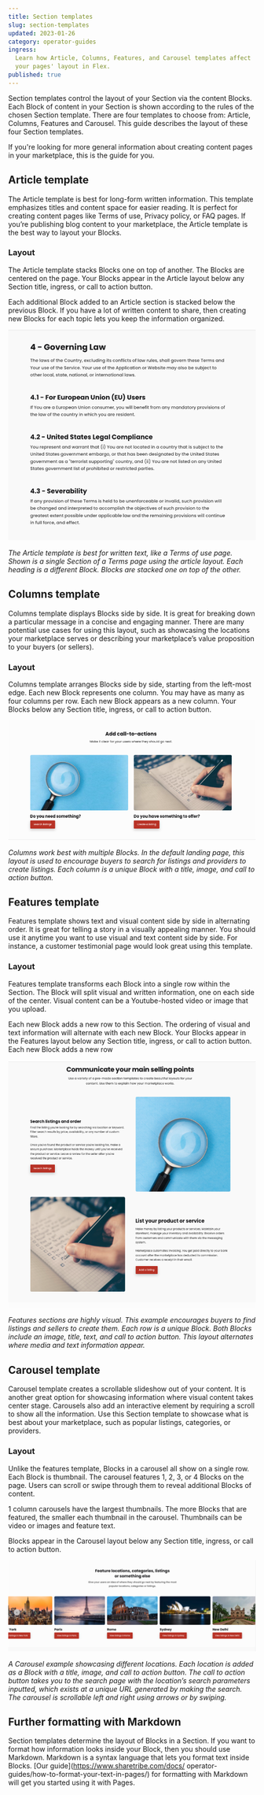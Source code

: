 ```yaml
---
title: Section templates
slug: section-templates
updated: 2023-01-26
category: operator-guides
ingress:
  Learn how Article, Columns, Features, and Carousel templates affect
  your pages' layout in Flex.
published: true
---
```


Section templates control the layout of your Section via the content
Blocks. Each Block of content in your Section is shown according to the
rules of the chosen Section template. There are four templates to choose
from: Article, Columns, Features and Carousel. This guide describes the
layout of these four Section templates.

If you're looking for more general information about creating content
pages in your marketplace, this is the guide for you.

## Article template

The Article template is best for long-form written information. This
template emphasizes titles and content space for easier reading. It is
perfect for creating content pages like Terms of use, Privacy policy, or
FAQ pages. If you’re publishing blog content to your marketplace, the
Article template is the best way to layout your Blocks.

### Layout

The Article template stacks Blocks one on top of another. The Blocks are
centered on the page. Your Blocks appear in the Article layout below any
Section title, ingress, or call to action button.

Each additional Block added to an Article section is stacked below the
previous Block. If you have a lot of written content to share, then
creating new Blocks for each topic lets you keep the information
organized.

![articles](./articles.png)

_The Article template is best for written text, like a Terms of use
page. Shown is a single Section of a Terms page using the article
layout. Each heading is a different Block. Blocks are stacked one on top
of the other._

## Columns template

Columns template displays Blocks side by side. It is great for breaking
down a particular message in a concise and engaging manner. There are
many potential use cases for using this layout, such as showcasing the
locations your marketplace serves or describing your marketplace’s value
proposition to your buyers (or sellers).

### Layout

Columns template arranges Blocks side by side, starting from the
left-most edge. Each new Block represents one column. You may have as
many as four columns per row. Each new Block appears as a new column.
Your Blocks below any Section title, ingress, or call to action button.

![columns](./columns.png)

_Columns work best with multiple Blocks. In the default landing page,
this layout is used to encourage buyers to search for listings and
providers to create listings. Each column is a unique Block with a
title, image, and call to action button._

## Features template

Features template shows text and visual content side by side in
alternating order. It is great for telling a story in a visually
appealing manner. You should use it anytime you want to use visual and
text content side by side. For instance, a customer testimonial page
would look great using this template.

### Layout

Features template transforms each Block into a single row within the
Section. The Block will split visual and written information, one on
each side of the center. Visual content can be a Youtube-hosted video or
image that you upload.

Each new Block adds a new row to this Section. The ordering of visual
and text information will alternate with each new Block. Your Blocks
appear in the Features layout below any Section title, ingress, or call
to action button. Each new Block adds a new row

![features](./features.png)

_Features sections are highly visual. This example encourages buyers to
find listings and sellers to create them. Each row is a unique Block.
Both Blocks include an image, title, text, and call to action button.
This layout alternates where media and text information appear._

## Carousel template

Carousel template creates a scrollable slideshow out of your content. It
is another great option for showcasing information where visual content
takes center stage. Carousels also add an interactive element by
requiring a scroll to show all the information. Use this Section
template to showcase what is best about your marketplace, such as
popular listings, categories, or providers.

### Layout

Unlike the features template, Blocks in a carousel all show on a single
row. Each Block is thumbnail. The carousel features 1, 2, 3, or 4 Blocks
on the page. Users can scroll or swipe through them to reveal additional
Blocks of content.

1 column carousels have the largest thumbnails. The more Blocks that are
featured, the smaller each thumbnail in the carousel. Thumbnails can be
video or images and feature text.

Blocks appear in the Carousel layout below any Section title, ingress,
or call to action button.

![carousel](./carousel.png)

_A Carousel example showcasing different locations. Each location is
added as a Block with a title, image, and call to action button. The
call to action button takes you to the search page with the location’s
search parameters inputted, which exists at a unique URL generated by
making the search. The carousel is scrollable left and right using
arrows or by swiping._

## Further formatting with Markdown

Section templates determine the layout of Blocks in a Section. If you
want to format how information looks inside your Block, then you should
use Markdown. Markdown is a syntax language that lets you format text
inside Blocks. [Our guide](https://www.sharetribe.com/docs/
operator-guides/how-to-format-your-text-in-pages/) for formatting with
Markdown will get you started using it with Pages.
